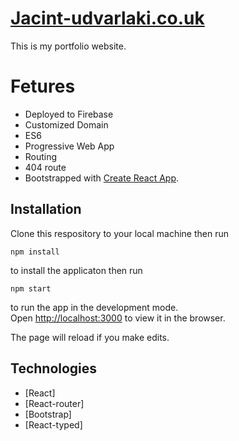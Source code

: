 # [Jacint-udvarlaki.co.uk](https://jacint-udvarlaki.co.uk/)

This is my portfolio website.

# Fetures

* Deployed to Firebase
* Customized Domain
* ES6
* Progressive Web App
* Routing
* 404 route
* Bootstrapped with [Create React App](https://github.com/facebook/create-react-app).

## Installation

Clone this respository to your local machine then run
```
npm install
```
to install the applicaton then run
```
npm start
```
to run the app in the development mode.<br />
Open [http://localhost:3000](http://localhost:3000) to view it in the browser.

The page will reload if you make edits.<br />

## Technologies

* [React]
* [React-router]
* [Bootstrap]
* [React-typed]
